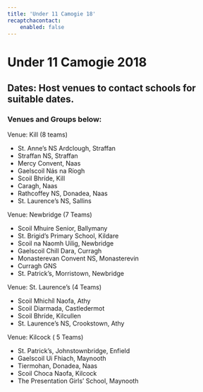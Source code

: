 ```yaml
---
title: 'Under 11 Camogie 18'
recaptchacontact:
    enabled: false
---
```


# Under 11 Camogie 2018 #
## Dates: Host venues to contact schools for suitable dates. ##
### Venues and Groups below: ###

Venue: Kill (8 teams)
* St. Anne’s NS Ardclough, Straffan
* Straffan NS, Straffan
* Mercy Convent, Naas
* Gaelscoil Nás na Ríogh
* Scoil Bhríde, Kill
* Caragh, Naas
* Rathcoffey NS, Donadea, Naas
* St. Laurence’s NS, Sallins


Venue: Newbridge (7 Teams)
* Scoil Mhuire Senior, Ballymany
* St. Brigid’s Primary School, Kildare
* Scoil na Naomh Uilig, Newbridge
* Gaelscoil Chill Dara, Curragh
* Monasterevan Convent NS, Monasterevin
* Curragh GNS
* St. Patrick’s, Morristown, Newbridge



Venue: St. Laurence’s (4 Teams)
* Scoil Mhichíl Naofa, Athy
* Scoil Diarmada, Castledermot
* Scoil Bhríde, Kilcullen
* St. Laurence’s NS, Crookstown, Athy


Venue: Kilcock ( 5 Teams)
* St. Patrick’s, Johnstownbridge, Enfield
* Gaelscoil Ui Fhiach, Maynooth
* Tiermohan, Donadea, Naas
* Scoil Choca Naofa, Kilcock
* The Presentation Girls’ School, Maynooth